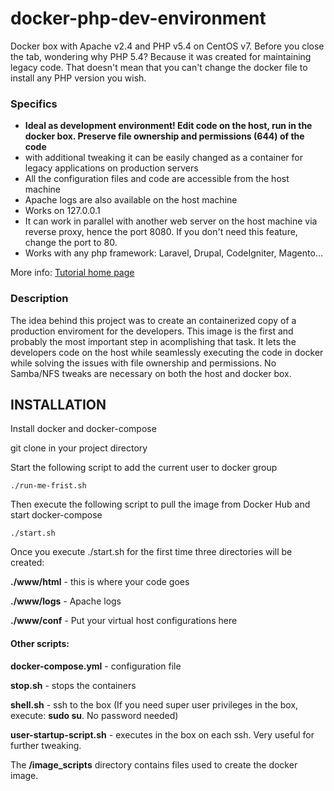 # docker-php-dev-environment
Docker box with Apache v2.4 and PHP v5.4 on CentOS v7. Before you close the tab, wondering why PHP 5.4? Because it was created for maintaining legacy code. That doesn't mean that you can't change the docker file to install any PHP version you wish.

### Specifics
- **Ideal as development environment! Edit code on the host, run in the docker box. Preserve file ownership and permissions (644) of the code**
- with additional tweaking it can be easily changed as a container for legacy applications on production servers
- All the configuration files and code are accessible from the host machine
- Apache logs are also available on the host machine
- Works on 127.0.0.1
- It can work in parallel with another web server on the host machine via reverse proxy, hence the port 8080. If you don't need this feature, change the port to 80.
- Works with any php framework: Laravel, Drupal, CodeIgniter, Magento...

More info: [Tutorial home page](http://pargo.info/devops/docker/docker-php-development-environment/) 

### Description

The idea behind this project was to create an containerized copy of a production enviroment for the developers. This image is the first and probably the most important step in acomplishing that task. It lets the developers code on the host while seamlessly executing the code in docker while solving the issues with file ownership and permissions.
No Samba/NFS tweaks are necessary on both the host and docker box.

## INSTALLATION
Install docker and docker-compose

git clone in your project directory

Start the following script to add the current user to docker group

	./run-me-frist.sh

Then execute the following script to pull the image from Docker Hub and start docker-compose

	./start.sh

Once you execute ./start.sh for the first time three directories will be created:

**./www/html** - this is where your code goes

**./www/logs** - Apache logs

**./www/conf** - Put your virtual host configurations here

#### Other scripts:

**docker-compose.yml** - configuration file

**stop.sh** - stops the containers

**shell.sh** - ssh to the box (If you need super user privileges in the box, execute: **sudo su**. No password needed)

**user-startup-script.sh** - executes in the box on each ssh. Very useful for further tweaking.

The **/image_scripts** directory contains files used to create the docker image.
